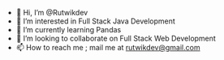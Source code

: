- 👋 Hi, I’m @Rutwikdev
- 👀 I’m interested in Full Stack Java Development 
- 🌱 I’m currently learning Pandas
- 💞️ I’m looking to collaborate on Full Stack Web Development 
- 📫 How to reach me ; mail me at rutwikdev@gmail.com

<!---
Rutwikdev/Rutwikdev is a ✨ special ✨ repository because its `README.md` (this file) appears on your GitHub profile.
You can click the Preview link to take a look at your changes.
--->
